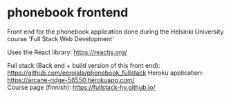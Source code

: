 # phonebook frontend
Front end for the phonebook application done during the Helsinki University course 'Full Stack Web Development'  

Uses the React library: https://reactjs.org/

Full stack (Back end + build version of this front end): https://github.com/eerojala/phonebook_fullstack
Heroku application: https://arcane-ridge-56550.herokuapp.com/  
Course page (finnish): https://fullstack-hy.github.io/  

